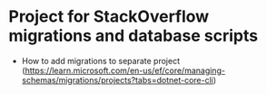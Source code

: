 ﻿# Project for StackOverflow migrations and database scripts

- How to add migrations to separate project (https://learn.microsoft.com/en-us/ef/core/managing-schemas/migrations/projects?tabs=dotnet-core-cli)